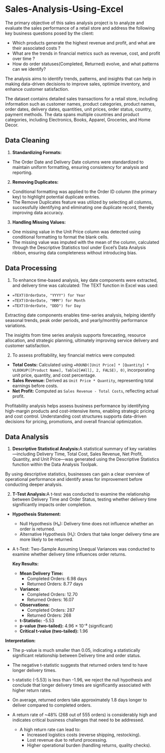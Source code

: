 # Sales-Analysis-Using-Excel

The primary objective of this sales analysis project is to analyze and evaluate the sales performance of a retail store and address the following key business questions posed by the client:
- Which products generate the highest revenue and profit, and what are their associated costs ?
- What are the trends in financial metrics such as revenue, cost, and profit over time ?
- How do order statuses(Completed, Returned) evolve, and what patterns can we identify?

The analysis aims to identify trends, patterns, and insights that can help in making data-driven decisions to improve sales, optimize inventory, and enhance customer satisfaction. 

The dataset contains detailed sales transactions for a retail store, including information such as customer names, product categories, product names, order dates, delivery dates, quantities, unit prices, order status, country, payment methods. The data spans multiple countries and product categories, including Electronics, Books, Apparel, Groceries, and Home Decor.

## Data Cleaning

1. <b>Standardizing Formats:</b>
  - The Order Date and Delivery Date columns were standardized to maintain uniform formatting, ensuring consistency for analysis and reporting.
    
2. <b>Removing Duplicates:</b>
  - Conditional formatting was applied to the Order ID column (the primary key) to highlight potential duplicate entries.
  - The Remove Duplicates feature was utilized by selecting all columns, successfully identifying and eliminating one duplicate record, thereby improving data accuracy.
    
3. <b>Handling Missing Values:</b>
  - One missing value in the Unit Price column was detected using conditional formatting to format the blank cells.
  - The missing value was imputed with the mean of the column, calculated through the Descriptive Statistics tool under Excel’s Data Analysis ribbon, ensuring data 
    completeness without introducing bias.

## Data Processing

1. To enhance time-based analysis, key date components were extracted, and delivery time was calculated:
The TEXT function in Excel was used:
- `=TEXT(OrderDate, "YYYY") for Year`
- `=TEXT(OrderDate, "MMM") for Month`
- `=TEXT(OrderDate, "DDD") for Day`

Extracting date components enables time-series analysis, helping identify seasonal trends, peak order periods, and yearly/monthly performance variations.

The insights from time series analysis supports forecasting, resource allocation, and strategic planning, ultimately improving service delivery and customer 
satisfaction. 

2. To assess profitability, key financial metrics were computed:

- <b>Total Costs:</b> Calculated using `=ROUND([Unit Price] * [Quantity] * VLOOKUP([Product Name], Table2[#All], 2, FALSE), 0)`, incorporating unit price, quantity, and cost percentage.
- <b>Sales Revenue:</b> Derived as `Unit Price * Quantity`, representing total earnings before costs.
- <b>Net Profit:</b> Computed as `Sales Revenue - Total Costs`, reflecting actual profit.

Profitability analysis helps assess business performance by identifying high-margin products and cost-intensive items, enabling strategic pricing and cost control. Understanding cost structures supports data-driven decisions for pricing, promotions, and overall financial optimization.

## Data Analysis
1. <b>Descriptive Statistical Analysis:</b>A statistical summary of key variables—including Delivery Time, Total Cost, Sales Revenue, Net Profit, Quantity, and Unit Price—was generated using the Descriptive Statistics function within the Data Analysis Toolpak.

By using descriptive statistics, businesses can gain a clear overview of operational performance and identify areas for improvement before conducting deeper analysis.

2. <b>T-Test Analysis:</b>A t-test was conducted to examine the relationship between Delivery Time and Order Status, testing whether delivery time significantly impacts order completion.
   
- <b>Hypothesis Statement:</b>
  - Null Hypothesis (H₀): Delivery time does not influence whether an order is returned.
  - Alternative Hypothesis (H₁): Orders that take longer delivery time are more likely to be returned.

- A t-Test: Two-Sample Assuming Unequal Variances was conducted to examine whether delivery time influences order returns.
  
  <b>Key Results:</b>
  - <b>Mean Delivery Time:</b>
    - Completed Orders: 6.98 days
    - Returned Orders: 8.77 days
  - <b>Variance:</b>
    - Completed Orders: 12.70
    - Returned Orders: 16.07
  - <b>Observations:</b>
    - Completed Orders: 287
    - Returned Orders: 268
  - <b>t-Statistic:</b> -5.53
  - <b>p-value (two-tailed):</b> 4.96 × 10⁻⁸ (significant)
  - <b>Critical t-value (two-tailed):</b> 1.96

 <b>Interpretation:</b>
 - The p-value is much smaller than 0.05, indicating a statistically significant relationship between Delivery time and order status.
 - The negative t-statistic suggests that returned orders tend to have longer delivery times.
 -  t-statistic (-5.53) is less than -1.96, we reject the null hypothesis and conclude that longer delivery times are significantly associated with higher return rates.
 -  On average, returned orders take approximately 1.8 days longer to deliver compared to completed orders.
 -  A return rate of ~48% (268 out of 555 orders) is considerably high and indicates critical business challenges that need to be addressed.
   
    -  A high return rate can lead to:
       - Increased logistics costs (reverse shipping, restocking).
       - Lost revenue due to refund processing.
       - Higher operational burden (handling returns, quality checks). 

  

